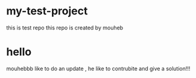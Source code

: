 # my-test-project
this is test repo
this repo is created by mouheb
<h1>hello</h1>
mouhebbb like to do an update , he like to contrubite and give a solution!!!
